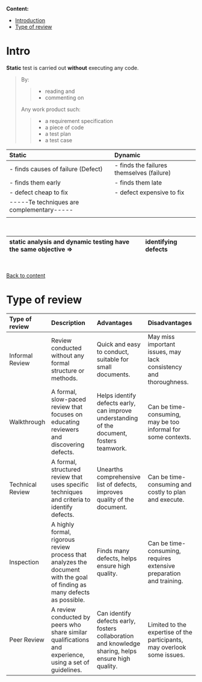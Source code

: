 **Content:**
 <a id="x"></a>
 - [Introduction](#1)
 - [Type of review](#2)

 <a id="1"></a>
 
# Intro

**Static** test is carried out **without** executing any code.
<br>


>By:
>> -  reading and 
>>- commenting on 
> 
>Any work product such:
>>* a requirement specification
>>* a piece of code 
>>* a test plan
>>* a test case


|Static|Dynamic|
|:----|:----|
|- finds causes of failure (Defect)|- finds the failures themselves (failure)|
|- finds them early|- finds them late|
|- defect cheap to fix|- defect expensive to fix|
|-----Te techniques  are complementary----- |
| | |



<br>

|static analysis and dynamic testing have the same objective =>|identifying defects|
|:----|:----|

<br>

[Back to content](#x)
 <a id="2"></a>

# Type of review

|Type of review|Description|Advantages|Disadvantages|
|:----|:----|:----|:----|
|Informal Review|Review conducted without any formal structure or methods.|Quick and easy to conduct, suitable for small documents.|May miss important issues, may lack consistency and thoroughness.|
|Walkthrough|A formal, slow-paced review that focuses on educating reviewers and discovering defects.|Helps identify defects early, can improve understanding of the document, fosters teamwork.|Can be time-consuming, may be too informal for some contexts.|
|Technical Review|A formal, structured review that uses specific techniques and criteria to identify defects.|Unearths comprehensive list of defects, improves quality of the document.|Can be time-consuming and costly to plan and execute.|
|Inspection|A highly formal, rigorous review process that analyzes the document with the goal of finding as many defects as possible.|Finds many defects, helps ensure high quality.|Can be time-consuming, requires extensive preparation and training.|
|Peer Review|A review conducted by peers who share similar qualifications and experience, using a set of guidelines.|Can identify defects early, fosters collaboration and knowledge sharing, helps ensure high quality.|Limited to the expertise of the participants, may overlook some issues.|



